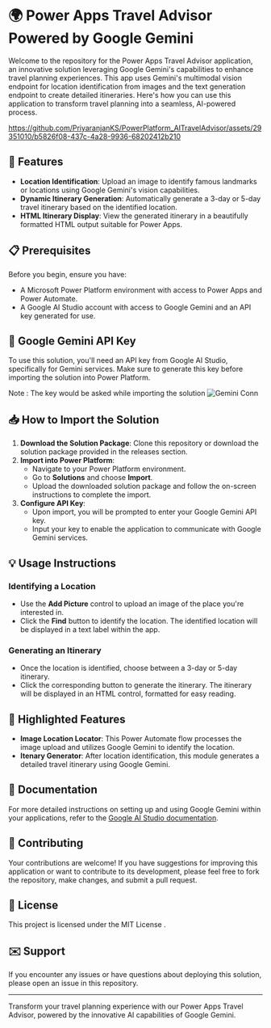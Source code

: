 # 🌍 Power Apps Travel Advisor Powered by Google Gemini

Welcome to the repository for the Power Apps Travel Advisor application, an innovative solution leveraging Google Gemini's capabilities to enhance travel planning experiences. This app uses Gemini's multimodal vision endpoint for location identification from images and the text generation endpoint to create detailed itineraries. Here's how you can use this application to transform travel planning into a seamless, AI-powered process.


https://github.com/PriyaranjanKS/PowerPlatform_AITravelAdvisor/assets/29351010/b5826f08-437c-4a28-9936-68202412b210


## 🚀 Features

- **Location Identification**: Upload an image to identify famous landmarks or locations using Google Gemini's vision capabilities.
- **Dynamic Itinerary Generation**: Automatically generate a 3-day or 5-day travel itinerary based on the identified location.
- **HTML Itinerary Display**: View the generated itinerary in a beautifully formatted HTML output suitable for Power Apps.

## 📋 Prerequisites

Before you begin, ensure you have:

- A Microsoft Power Platform environment with access to Power Apps and Power Automate.
- A Google AI Studio account with access to Google Gemini and an API key generated for use.

## 🔑 Google Gemini API Key

To use this solution, you'll need an API key from Google AI Studio, specifically for Gemini services. Make sure to generate this key before importing the solution into Power Platform.

Note : The key would be asked while importing the solution
![Gemini Conn](https://github.com/PriyaranjanKS/PowerPlatform_AITravelAdvisor/assets/29351010/1eeb469e-d97b-4250-8441-fddc74af7ba8)


## 📥 How to Import the Solution

1. **Download the Solution Package**: Clone this repository or download the solution package provided in the releases section.
2. **Import into Power Platform**:
   - Navigate to your Power Platform environment.
   - Go to **Solutions** and choose **Import**.
   - Upload the downloaded solution package and follow the on-screen instructions to complete the import.
3. **Configure API Key**:
   - Upon import, you will be prompted to enter your Google Gemini API key.
   - Input your key to enable the application to communicate with Google Gemini services.

## 💡 Usage Instructions

### Identifying a Location

- Use the **Add Picture** control to upload an image of the place you're interested in.
- Click the **Find** button to identify the location. The identified location will be displayed in a text label within the app.

### Generating an Itinerary

- Once the location is identified, choose between a 3-day or 5-day itinerary.
- Click the corresponding button to generate the itinerary. The itinerary will be displayed in an HTML control, formatted for easy reading.

## 🌟 Highlighted Features

- **Image Location Locator**: This Power Automate flow processes the image upload and utilizes Google Gemini to identify the location.
- **Itenary Generator**: After location identification, this module generates a detailed travel itinerary using Google Gemini.

## 📘 Documentation

For more detailed instructions on setting up and using Google Gemini within your applications, refer to the [Google AI Studio documentation](https://aistudio.google.com/gemini).

## 🤝 Contributing

Your contributions are welcome! If you have suggestions for improving this application or want to contribute to its development, please feel free to fork the repository, make changes, and submit a pull request.

## 📄 License

This project is licensed under the MIT License .

## ✉️ Support

If you encounter any issues or have questions about deploying this solution, please open an issue in this repository.

---

Transform your travel planning experience with our Power Apps Travel Advisor, powered by the innovative AI capabilities of Google Gemini.

